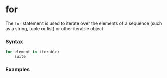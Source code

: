 # for

The `for` statement is used to iterate over the elements of a sequence (such as a string, tuple or list) or other iterable object.

### Syntax

```python
for element in iterable:
    suite
```

### Examples

```python
```